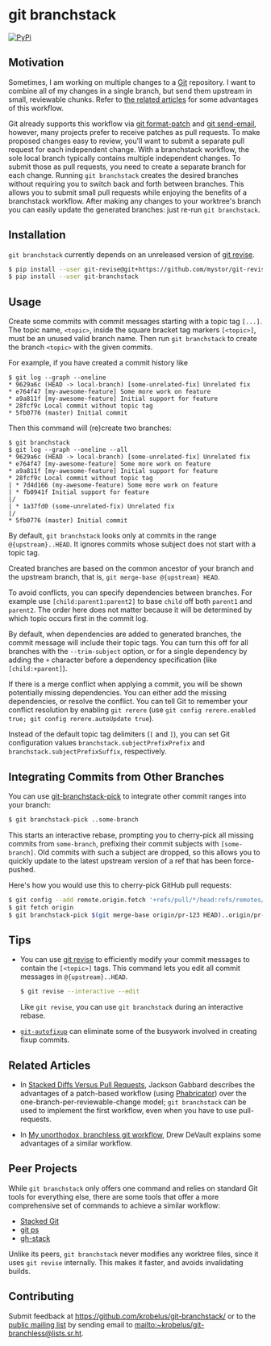 # git branchstack

[![PyPi](https://img.shields.io/pypi/v/git-branchstack.svg)](https://pypi.org/project/git-branchstack)

## Motivation

Sometimes, I am working on multiple changes to a [Git] repository.  I want
to combine all of my changes in a single branch, but send them upstream in
small, reviewable chunks. Refer to [the related articles](#related-articles)
for some advantages of this workflow.

Git already supports this workflow via [git format-patch] and [git send-email],
however, many projects prefer to receive patches as pull requests.  To make
proposed changes easy to review, you'll want to submit a separate pull
request for each independent change.  With a branchstack workflow, the sole
local branch typically contains multiple independent changes. To submit
those as pull requests, you need to create a separate branch for each change.
Running `git branchstack` creates the desired branches without requiring you
to switch back and forth between branches. This allows you to submit small
pull requests while enjoying the benefits of a branchstack workflow. After
making any changes to your worktree's branch you can easily update the
generated branches: just re-run `git branchstack`.

## Installation

`git branchstack` currently depends on an unreleased version of [git revise].

```sh
$ pip install --user git-revise@git+https://github.com/mystor/git-revise.git@e27bc1631f5da6041c2fa7e3d1f5a9fecfb3ef57
$ pip install --user git-branchstack
```

## Usage

Create some commits with commit messages starting with a topic tag `[...]`.
The topic name, `<topic>`, inside the square bracket tag markers `[<topic>]`,
must be an unused valid branch name.  Then run `git branchstack` to create
the branch `<topic>` with the given commits.

For example, if you have created a commit history like

    $ git log --graph --oneline
    * 9629a6c (HEAD -> local-branch) [some-unrelated-fix] Unrelated fix
    * e764f47 [my-awesome-feature] Some more work on feature
    * a9a811f [my-awesome-feature] Initial support for feature
    * 28fcf9c Local commit without topic tag
    * 5fb0776 (master) Initial commit

Then this command will (re)create two branches:

    $ git branchstack
    $ git log --graph --oneline --all
    * 9629a6c (HEAD -> local-branch) [some-unrelated-fix] Unrelated fix
    * e764f47 [my-awesome-feature] Some more work on feature
    * a9a811f [my-awesome-feature] Initial support for feature
    * 28fcf9c Local commit without topic tag
    | * 7d4d166 (my-awesome-feature) Some more work on feature
    | * fb0941f Initial support for feature
    |/
    | * 1a37fd0 (some-unrelated-fix) Unrelated fix
    |/
    * 5fb0776 (master) Initial commit

By default, `git branchstack` looks only at commits in the range
`@{upstream}..HEAD`.  It ignores commits whose subject does not start with
a topic tag.

Created branches are based on the common ancestor of your branch and the
upstream branch, that is, `git merge-base @{upstream} HEAD`.

To avoid conflicts, you can specify dependencies between branches.
For example use `[child:parent1:parent2]` to base `child` off both `parent1`
and `parent2`. The order here does not matter because it will be determined
by which topic occurs first in the commit log.

By default, when dependencies are added to generated branches, the commit
message will include their topic tags. You can turn this off for all branches
with the `--trim-subject` option, or for a single dependency by adding the
`+` character before a dependency specification (like `[child:+parent]`).

If there is a merge conflict when applying a commit, you will be shown
potentially missing dependencies. You can either add the missing dependencies,
or resolve the conflict. You can tell Git to remember your conflict resolution
by enabling `git rerere` (use `git config rerere.enabled true; git config
rerere.autoUpdate true`).

Instead of the default topic tag delimiters (`[` and `]`), you can
set Git configuration values `branchstack.subjectPrefixPrefix` and
`branchstack.subjectPrefixSuffix`, respectively.

## Integrating Commits from Other Branches

You can use [git-branchstack-pick](./git-branchstack-pick) to integrate
other commit ranges into your branch:

```sh
$ git branchstack-pick ..some-branch 
```

This starts an interactive rebase, prompting you to cherry-pick all
missing commits from `some-branch`, prefixing their commit subjects with
`[some-branch]`.  Old commits with such a subject are dropped, so this
allows you to quickly update to the latest upstream version of a ref that
has been force-pushed.

Here's how you would use this to cherry-pick GitHub pull requests:

```sh
$ git config --add remote.origin.fetch '+refs/pull/*/head:refs/remotes/origin/pr-*'
$ git fetch origin
$ git branchstack-pick $(git merge-base origin/pr-123 HEAD)..origin/pr-123
```

## Tips

- You can use [git revise] to efficiently modify your commit messages
  to contain the `[<topic>]` tags. This command lets you edit all commit
  messages in `@{upstream}..HEAD`.

  ```sh
  $ git revise --interactive --edit
  ```

  Like `git revise`, you can use `git branchstack` during an interactive rebase.

- [`git-autofixup`](https://github.com/torbiak/git-autofixup/) can eliminate
  some of the busywork involved in creating fixup commits.

## Related Articles

- In [Stacked Diffs Versus Pull Requests], Jackson Gabbard
  describes the advantages of a patch-based workflow (using [Phabricator])
  over the one-branch-per-reviewable-change model; `git branchstack` can be used
  to implement the first workflow, even when you have to use pull-requests.

- In [My unorthodox, branchless git workflow], Drew
  DeVault explains some advantages of a similar workflow.

## Peer Projects

While `git branchstack` only offers one command and relies on standard Git
tools for everything else, there are some tools that offer a more comprehensive
set of commands to achieve a similar workflow:

- [Stacked Git](https://stacked-git.github.io/)
- [git ps](https://github.com/uptech/git-ps)
- [gh-stack](https://github.com/timothyandrew/gh-stack)

Unlike its peers, `git branchstack` never modifies any worktree files,
since it uses `git revise` internally.  This makes it faster, and avoids
invalidating builds.

## Contributing

Submit feedback at <https://github.com/krobelus/git-branchstack/> or to the
[public mailing list](https://lists.sr.ht/~krobelus/git-branchless) by
sending email to <mailto:~krobelus/git-branchless@lists.sr.ht>.

[Git]: <https://git-scm.com/>
[git revise]: <https://github.com/mystor/git-revise/>
[git format-patch]: <https://git-scm.com/docs/git-format-patch>
[git send-email]: <https://git-send-email.io/>
[Stacked Diffs Versus Pull Requests]: <https://jg.gg/2018/09/29/stacked-diffs-versus-pull-requests/>
[My unorthodox, branchless git workflow]: <https://drewdevault.com/2020/04/06/My-weird-branchless-git-workflow.html>
[Phabricator]: <https://www.phacility.com/>
